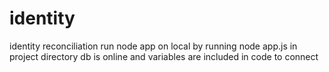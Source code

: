 # identity
identity reconciliation
run node app on local by running node app.js in project directory
db is online and variables are included in code to connect
